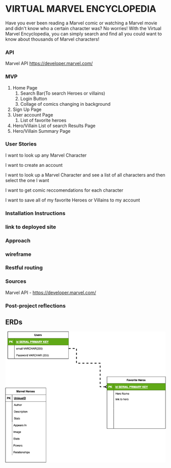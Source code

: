 # VIRTUAL MARVEL ENCYCLOPEDIA

Have you ever been reading a Marvel comic or watching a Marvel movie and didn't know who a certain character was? No worries! With the Virtual Marvel Encyclopedia, you can simply search and find all you could want to know about thousands of Marvel characters! 

### API
Marvel API 
https://developer.marvel.com/

### MVP

1. Home Page
    1. Search Bar(To search Heroes or villains)
    2. Login Button
    3. Collage of comics changing in background
2. Sign Up Page
3. User account Page
    1. List of favorite heroes
4. Hero/Villain List of search Results Page
5. Hero/Villain Summary Page



### User Stories
I want to look up any Marvel Character

I want to create an account

I want to look up a Marvel Character and see a list of all characters and then select the one I want

I want to get comic reccomendations for each character

I want to save all of my favorite Heroes or Villains to my account

### Installation Instructions

### link to deployed site

### Approach

### wireframe

### Restful routing

### Sources

Marvel API - https://developer.marvel.com/

### Post-project reflections




## ERDs 

![an ERD of my project](Diagram.drawio.png)